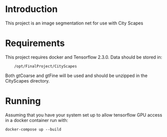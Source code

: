 # Introduction
This project is an image segmentation net for use with City Scapes

# Requirements
This project requires docker and Tensorflow 2.3.0.  Data should be stored in:

        /opt/FinalProject/CityScapes
Both gtCoarse and gtFine will be used and should be unzipped in the CityScapes directory.

# Running
Assuming that you have your system set up to allow tensorflow GPU access in a docker container run with:

    docker-compose up --build
